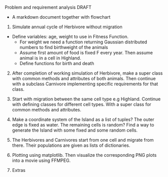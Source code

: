 Problem and requirement analysis
DRAFT
- A markdown document together with flowchart

1. Simulate annual cycle of Herbivore without migration
- Define variables: age, weight to use in Fitness Function.
    - For weight we need a function returning Gaussian distributed
    numbers to find birthweight of the animals
    - Assume first amount of food is fixed F every year. Then
     assume animal is in a cell in Highland.
    - Define functions for birth and death
 
 2. After completion of working simulation of Herbivore, make a super class
 with common methods and attributes of both animals. Then continue with
 a subclass Carnivore implementing specific requirements for that class.
 
 3. Start with migration between the same cell type e.g Highland. Continue with 
 defining classes for different cell types. With a super class for common methods and
 attributes. 
  
 4. Make a coordinate system of the Island as a list of tuples? The outer edge is fixed
 as water. The remaining cells is random? Find a way to generate the Island with
 some fixed and some random cells.
 
 5. The Herbivores and Carnivores start from one cell and migrate from there. Their
 populations are given as lists of dictionaries.
 
 6. Plotting using matplotlib. Then visualize the corresponding PNG plots into a movie
  using FFMPEG. 
  
 7. Extras